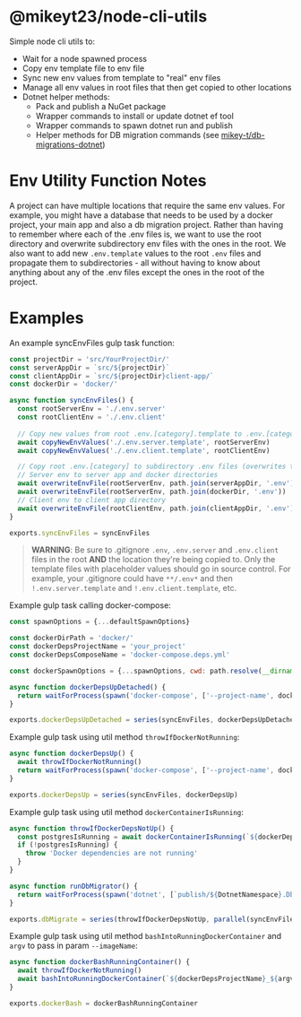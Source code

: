 # @mikeyt23/node-cli-utils

Simple node cli utils to:

- Wait for a node spawned process
- Copy env template file to env file
- Sync new env values from template to "real" env files
- Manage all env values in root files that then get copied to other locations
- Dotnet helper methods:
  - Pack and publish a NuGet package
  - Wrapper commands to install or update dotnet ef tool
  - Wrapper commands to spawn dotnet run and publish
  - Helper methods for DB migration commands (see [mikey-t/db-migrations-dotnet](https://github.com/mikey-t/db-migrations-dotnet))

# Env Utility Function Notes

A project can have multiple locations that require the same env values. For example, you might have a database that needs to be used by a docker project, your main app and also a db migration project. Rather than having to remember where each of the .env files is, we want to use the root directory and overwrite subdirectory env files with the ones in the root. We also want to add new `.env.template` values to the root `.env` files and propagate them to subdirectories - all without having to know about anything about any of the .env files except the ones in the root of the project.

# Examples

An example syncEnvFiles gulp task function:

```JavaScript
const projectDir = 'src/YourProjectDir/'
const serverAppDir = `src/${projectDir}`
const clientAppDir = `src/${projectDir}client-app/`
const dockerDir = 'docker/'

async function syncEnvFiles() {
  const rootServerEnv = './.env.server'
  const rootClientEnv = './.env.client'
  
  // Copy new values from root .env.[category].template to .env.[category]
  await copyNewEnvValues('./.env.server.template', rootServerEnv)
  await copyNewEnvValues('./.env.client.template', rootClientEnv)

  // Copy root .env.[category] to subdirectory .env files (overwrites target env file)
  // Server env to server app and docker directories
  await overwriteEnvFile(rootServerEnv, path.join(serverAppDir, '.env'))
  await overwriteEnvFile(rootServerEnv, path.join(dockerDir, '.env'))
  // Client env to client app directory
  await overwriteEnvFile(rootClientEnv, path.join(clientAppDir, '.env'))
}

exports.syncEnvFiles = syncEnvFiles
```

> **WARNING**: Be sure to .gitignore `.env`, `.env.server` and `.env.client` files in the root **AND** the location they're being copied to. Only the template files with placeholder values should go in source control. For example, your .gitignore could have `**/.env*` and then `!.env.server.template` and `!.env.client.template`, etc.

Example gulp task calling docker-compose:

```JavaScript
const spawnOptions = {...defaultSpawnOptions}

const dockerDirPath = 'docker/'
const dockerDepsProjectName = 'your_project'
const dockerDepsComposeName = 'docker-compose.deps.yml'

const dockerSpawnOptions = {...spawnOptions, cwd: path.resolve(__dirname, dockerDirPath)}

async function dockerDepsUpDetached() {
  return waitForProcess(spawn('docker-compose', ['--project-name', dockerDepsProjectName, '-f', dockerDepsComposeName, 'up', '-d'], dockerSpawnOptions))
}

exports.dockerDepsUpDetached = series(syncEnvFiles, dockerDepsUpDetached)
```

Example gulp task using util method `throwIfDockerNotRunning`:


```JavaScript
async function dockerDepsUp() {
  await throwIfDockerNotRunning()
  return waitForProcess(spawn('docker-compose', ['--project-name', dockerDepsProjectName, '-f', dockerDepsComposeName, 'up'], dockerSpawnOptions))
}

exports.dockerDepsUp = series(syncEnvFiles, dockerDepsUp)
```

Example gulp task using util method `dockerContainerIsRunning`:

```JavaScript
async function throwIfDockerDepsNotUp() {
  const postgresIsRunning = await dockerContainerIsRunning(`${dockerDepsProjectName}_postgresql`)
  if (!postgresIsRunning) {
    throw 'Docker dependencies are not running'
  }
}

async function runDbMigrator() {
  return waitForProcess(spawn('dotnet', [`publish/${DotnetNamespace}.DbMigrator.dll`], migratorSpawnOptions))
}

exports.dbMigrate = series(throwIfDockerDepsNotUp, parallel(syncEnvFiles, deleteMigratorPublishDir), publishMigrator, runDbMigrator)
```

Example gulp task using util method `bashIntoRunningDockerContainer` and `argv` to pass in param `--imageName`:

```JavaScript
async function dockerBashRunningContainer() {
  await throwIfDockerNotRunning()
  await bashIntoRunningDockerContainer(`${dockerDepsProjectName}_${argv['imageName']}`)
}

exports.dockerBash = dockerBashRunningContainer
```

